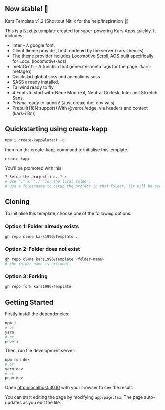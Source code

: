 ## Now stable! 💖

Kars Template v1.2 (Shoutout Nitlix for the help/inspiration 💛)

This is a [Next.js](https://nextjs.org/) template created for super-powering Kars Apps quickly. It includes:

-   Inter - A google font.
-   Client theme provider, first rendered by the server (kars-themes)
-   The theme provider includes Locomotive Scroll, AOS built specifically for Loco. (locomotive-aos)
-   metaGen() - A function that generates meta tags for the page. (kars-metagen)
-   Quickstart global.scss and animations.scss
-   SASS already installed.
-   Tailwind ready to fly.
-   4 Fonts to start with: Neue Montreal, Neutral Grotesk, Inter and Strretch Sans.
-   Prisma ready to launch! (Just create the .env vars)
-   Prebuilt I18N support (With @vercel/edge, via headers and context (kars-i18n))

## Quickstarting using create-kapp

```bash
npm i create-kapp@latest -g
```

then run the create-kapp command to initialise this template.

```bash
create-kapp
```

You'll be promoted with this:

```bash
? Setup the project in...? »
# Use "." or "./" for the local folder.
# Use a foldername to setup the project in that folder. (It will be created if it doesn't exist)
```

## Cloning

To initialise this template, choose one of the following options:

### Option 1: Folder already exists

```bash
gh repo clone kars1996/Template .
```

### Option 2: Folder does not exist

```bash
gh repo clone kars1996/Template <folder-name>
# the folder name is optional
```

### Option 3: Forking

```bash
gh repo fork kars1996/Template
```

## Getting Started

Firstly install the dependencies:

```bash
npm i
# or
yarn
# or
pnpm i
```

Then, run the development server:

```bash
npm run dev
# or
yarn dev
# or
pnpm dev
```

Open [http://localhost:3000](http://localhost:3000) with your browser to see the result.

You can start editing the page by modifying `app/page.tsx`. The page auto-updates as you edit the file.
